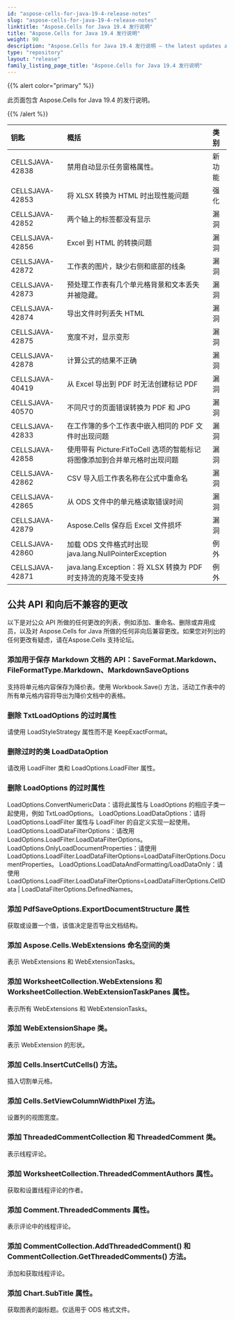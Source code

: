 ```yaml
---
id: "aspose-cells-for-java-19-4-release-notes"
slug: "aspose-cells-for-java-19-4-release-notes"
linktitle: "Aspose.Cells for Java 19.4 发行说明"
title: "Aspose.Cells for Java 19.4 发行说明"
weight: 90
description: "Aspose.Cells for Java 19.4 发行说明 – the latest updates and fixes."
type: "repository"
layout: "release"
family_listing_page_title: "Aspose.Cells for Java 19.4 发行说明"
---
```

{{% alert color="primary" %}} 

此页面包含 Aspose.Cells for Java 19.4 的发行说明。

{{% /alert %}} 

|**钥匙**|**概括**|**类别**|
|:- |:- |:- |
|CELLSJAVA-42838|禁用自动显示任务窗格属性。|新功能|
|CELLSJAVA-42853|将 XLSX 转换为 HTML 时出现性能问题|强化|
|CELLSJAVA-42852|两个轴上的标签都没有显示|漏洞|
|CELLSJAVA-42856|Excel 到 HTML 的转换问题|漏洞|
|CELLSJAVA-42872|工作表的图片，缺少右侧和底部的线条|漏洞|
|CELLSJAVA-42873|预处理工作表有几个单元格背景和文本丢失并被隐藏。|漏洞|
|CELLSJAVA-42874|导出文件时列丢失 HTML|漏洞|
|CELLSJAVA-42875|宽度不对，显示变形|漏洞|
|CELLSJAVA-42878|计算公式的结果不正确|漏洞|
|CELLSJAVA-40419|从 Excel 导出到 PDF 时无法创建标记 PDF|漏洞|
|CELLSJAVA-40570|不同尺寸的页面错误转换为 PDF 和 JPG|漏洞|
|CELLSJAVA-42833|在工作簿的多个工作表中嵌入相同的 PDF 文件时出现问题|漏洞|
|CELLSJAVA-42858|使用带有 Picture:FitToCell 选项的智能标记将图像添加到合并单元格时出现问题|漏洞|
|CELLSJAVA-42862|CSV 导入后工作表名称在公式中重命名|漏洞|
|CELLSJAVA-42865|从 ODS 文件中的单元格读取错误时间|漏洞|
|CELLSJAVA-42879|Aspose.Cells 保存后 Excel 文件损坏|漏洞|
|CELLSJAVA-42860|加载 ODS 文件格式时出现 java.lang.NullPointerException|例外|
|CELLSJAVA-42871|java.lang.Exception：将 XLSX 转换为 PDF 时支持流的克隆不受支持|例外|

## **公共 API 和向后不兼容的更改**
以下是对公众 API 所做的任何更改的列表，例如添加、重命名、删除或弃用成员，以及对 Aspose.Cells for Java 所做的任何非向后兼容更改。如果您对列出的任何更改有疑虑，请在Aspose.Cells 支持论坛。
### **添加用于保存 Markdown 文档的 API：SaveFormat.Markdown、FileFormatType.Markdown、MarkdownSaveOptions**
支持将单元格内容保存为降价表。使用 Workbook.Save() 方法，活动工作表中的所有单元格内容将导出为降价文档中的表格。
### **删除 TxtLoadOptions 的过时属性**
请使用 LoadStyleStrategy 属性而不是 KeepExactFormat。
### **删除过时的类 LoadDataOption**
请改用 LoadFilter 类和 LoadOptions.LoadFilter 属性。
### **删除 LoadOptions 的过时属性**
LoadOptions.ConvertNumericData：请将此属性与 LoadOptions 的相应子类一起使用，例如 TxtLoadOptions。
LoadOptions.LoadDataOptions：请将 LoadOptions.LoadFilter 属性与 LoadFilter 的自定义实现一起使用。
LoadOptions.LoadDataFilterOptions：请改用LoadOptions.LoadFilter.LoadDataFilterOptions。
LoadOptions.OnlyLoadDocumentProperties：请使用 LoadOptions.LoadFilter.LoadDataFilterOptions=LoadDataFilterOptions.DocumentProperties。
LoadOptions.LoadDataAndFormatting/LoadDataOnly：请使用 LoadOptions.LoadFilter.LoadDataFilterOptions=LoadDataFilterOptions.CellData | LoadDataFilterOptions.DefinedNames。
### **添加 PdfSaveOptions.ExportDocumentStructure 属性**
获取或设置一个值，该值决定是否导出文档结构。
### **添加 Aspose.Cells.WebExtensions 命名空间的类**
表示 WebExtensions 和 WebExtensionTasks。
### **添加 WorksheetCollection.WebExtensions 和 WorksheetCollection.WebExtensionTaskPanes 属性。**
表示所有 WebExtensions 和 WebExtensionTasks。
### **添加 WebExtensionShape 类。**
表示 WebExtension 的形状。
### **添加 Cells.InsertCutCells() 方法。**
插入切割单元格。
### **添加 Cells.SetViewColumnWidthPixel 方法。**
设置列的视图宽度。
### **添加 ThreadedCommentCollection 和 ThreadedComment 类。**
表示线程评论。
### **添加 WorksheetCollection.ThreadedCommentAuthors 属性。**
获取和设置线程评论的作者。
### **添加 Comment.ThreadedComments 属性。**
表示评论中的线程评论。
### **添加 CommentCollection.AddThreadedComment() 和 CommentCollection.GetThreadedComments() 方法。**
添加和获取线程评论。
### **添加 Chart.SubTitle 属性。**
获取图表的副标题。仅适用于 ODS 格式文件。

